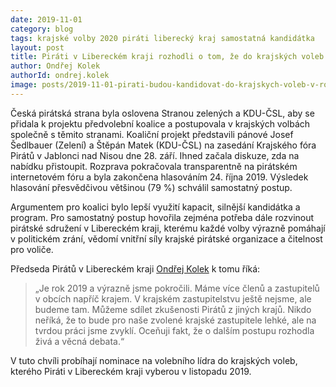 ```yaml
---
date: 2019-11-01
category: blog
tags: krajské volby 2020 piráti liberecký kraj samostatná kandidátka
layout: post
title: Piráti v Libereckém kraji rozhodli o tom, že do krajských voleb v roce 2020 budou kandidovat opět samostatně
author: Ondřej Kolek
authorId: ondrej.kolek
image: posts/2019-11-01-pirati-budou-kandidovat-do-krajskych-voleb-v-roce-2020-samostatne.jpg
---
```

Česká pirátská strana byla oslovena Stranou zelených a KDU-ČSL, aby se přidala k projektu předvolební koalice a postupovala v krajských volbách společně s těmito stranami. Koaliční projekt představili pánové Josef Šedlbauer (Zelení) a Štěpán Matek (KDU-ČSL) na zasedání Krajského fóra Pirátů v Jablonci nad Nisou dne 28. září. Ihned začala diskuze, zda na nabídku přistoupit. Rozprava pokračovala transparentně na pirátském internetovém fóru  a byla zakončena hlasováním 24. října 2019. Výsledek hlasování přesvědčivou většinou (79 %) schválil samostatný postup.

Argumentem pro koalici bylo lepší využití kapacit, silnější kandidátka a program. Pro samostatný postup hovořila zejména potřeba dále rozvinout pirátské sdružení v Libereckém kraji, kterému každé volby výrazně pomáhají v politickém zrání, vědomí vnitřní síly krajské pirátské organizace a čitelnost pro voliče.

Předseda Pirátů v Libereckém kraji [Ondřej Kolek](/lide/ondrej-kolek) k tomu říká: 
>„Je rok 2019 a výrazně jsme pokročili. Máme více členů a zastupitelů v obcích napříč krajem. V krajském zastupitelstvu ještě nejsme, ale budeme tam. Můžeme sdílet zkušenosti Pirátů z jiných krajů. Nikdo neříká, že to bude pro naše zvolené krajské zastupitele lehké, ale na tvrdou práci jsme zvyklí. Oceňuji fakt, že o dalším postupu rozhodla živá a věcná debata.“

V tuto chvíli probíhají nominace na volebního lídra do krajských voleb, kterého Piráti v Libereckém kraji vyberou v listopadu 2019.